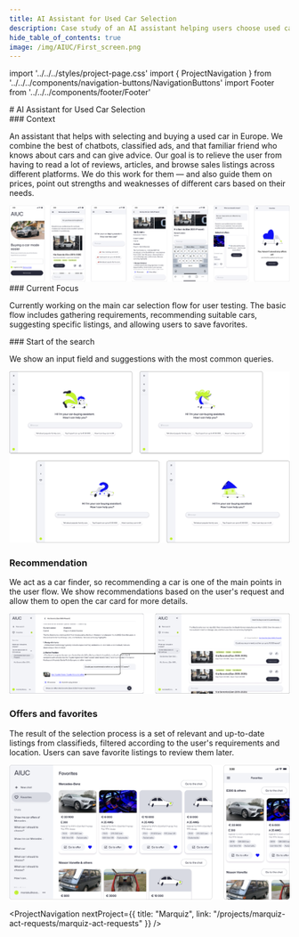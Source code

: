 ```yaml
---
title: AI Assistant for Used Car Selection
description: Case study of an AI assistant helping users choose used cars
hide_table_of_contents: true
image: /img/AIUC/First_screen.png
---
```


import '../../../styles/project-page.css'
import { ProjectNavigation } from '../../../components/navigation-buttons/NavigationButtons'
import Footer from '../../../components/footer/Footer'

<article>
<div className="container">

<section className="section-margin">
# AI Assistant for Used Car Selection


</section>

<section className="section-margin">
### Context

An assistant that helps with selecting and buying a used car in Europe.
We combine the best of chatbots, classified ads, and that familiar friend who knows about cars and can give advice.
Our goal is to relieve the user from having to read a lot of reviews, articles, and browse sales listings across different platforms.
We do this work for them — and also guide them on prices, point out strengths and weaknesses of different cars based on their needs.

<img src="/img/AIUC/CarProject_Mobile.png" alt="AI Car Assistant interface" className="image"/>

</section>

<section className="section-margin">
### Current Focus

Currently working on the main car selection flow for user testing.
The basic flow includes gathering requirements, recommending suitable cars, suggesting specific listings, and allowing users to save favorites.

</section>


<section className="section-margin">
### Start of the search

We show an input field and suggestions with the most common queries.

<img src="/img/AIUC/First_screen.png" alt="AI Car Assistant interface" className="image"/>

</section>



<section className="section-margin">

### Recommendation

We act as a car finder, so recommending a car is one of the main points in the user flow.
We show recommendations based on the user's request and allow them to open the car card for more details.

<img src="/img/AIUC/Recommendations.png" alt="AI Car Assistant interface" className="image"/>

	
</section>

<section className="section-margin">

### Offers and favorites

The result of the selection process is a set of relevant and up-to-date listings from classifieds, filtered according to the user's requirements and location.
Users can save favorite listings to review them later.

<img src="/img/AIUC/Favorites.png" alt="AI Car Assistant interface" className="image"/>

</section>





<ProjectNavigation nextProject={{ title: "Marquiz", link: "/projects/marquiz-act-requests/marquiz-act-requests" }} />

</div>
</article>
<Footer />